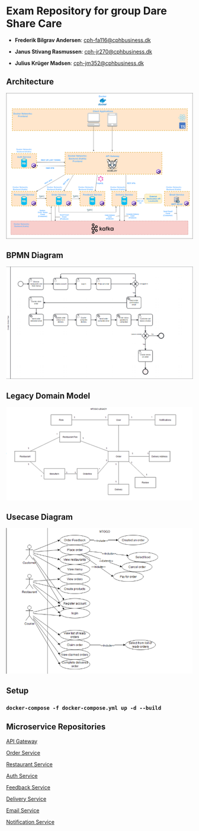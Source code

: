 # Exam Repository for group Dare Share Care #
- **Frederik Bilgrav Andersen**: cph-fa116@cphbusiness.dk

- **Janus Stivang Rasmussen**: cph-jr270@cphbusiness.dk

- **Julius Krüger Madsen**: cph-jm352@cphbusiness.dk

## Architecture ##
![Architecture Diagram](diagrams/architecture.png)

## BPMN Diagram ##
![BPMN Diagram](diagrams/create-order-bpmn.png)

## Legacy Domain Model ##
![Legacy Domain Model Diagram](diagrams/legacy-domain.png)

## Usecase Diagram ##
![Usecase Diagram](diagrams/usecase.png)

## Setup ##
### ```docker-compose -f docker-compose.yml up -d --build```



## Microservice Repositories ##
[API Gateway](https://github.com/Dare-Share-Care/exam-gateway)  

[Order Service](https://github.com/Dare-Share-Care/exam-orders)  

[Restaurant Service](https://github.com/Dare-Share-Care/exam-restaurant)  

[Auth Service](https://github.com/Dare-Share-Care/exam-auth)  

[Feedback Service](https://github.com/Dare-Share-Care/exam-feedback)

[Delivery Service](https://github.com/Dare-Share-Care/exam-courier)

[Email Service](https://github.com/Dare-Share-Care/exam-emails)

[Notification Service](https://github.com/Dare-Share-Care/exam-notification)


